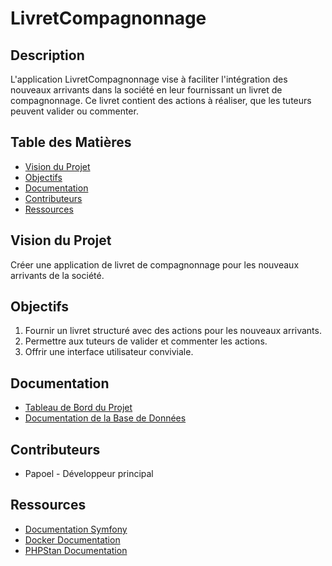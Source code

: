 # LivretCompagnonnage

## Description
L'application LivretCompagnonnage vise à faciliter l'intégration des nouveaux arrivants dans la société en leur fournissant un livret de compagnonnage. Ce livret contient des actions à réaliser, que les tuteurs peuvent valider ou commenter.

## Table des Matières
- [Vision du Projet](#vision-du-projet)
- [Objectifs](#objectifs)
- [Documentation](#documentation)
- [Contributeurs](#contributeurs)
- [Ressources](#ressources)

## Vision du Projet
Créer une application de livret de compagnonnage pour les nouveaux arrivants de la société.

## Objectifs
1. Fournir un livret structuré avec des actions pour les nouveaux arrivants.
2. Permettre aux tuteurs de valider et commenter les actions.
3. Offrir une interface utilisateur conviviale.

## Documentation

- [Tableau de Bord du Projet](docs/BOARD.md)
- [Documentation de la Base de Données](docs/DATABASE.md)

## Contributeurs
- Papoel - Développeur principal

## Ressources
- [Documentation Symfony](https://symfony.com/doc/current/index.html)
- [Docker Documentation](https://docs.docker.com/)
- [PHPStan Documentation](https://phpstan.org/)
